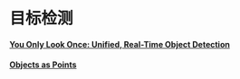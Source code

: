 # 目标检测

#### [You Only Look Once: Unified, Real-Time Object Detection](https://arxiv.org/abs/1506.02640)

#### [Objects as Points](https://arxiv.org/abs/1904.07850)

